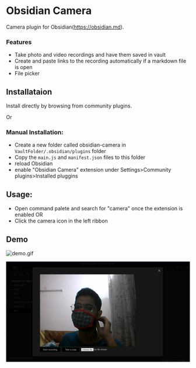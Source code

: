 # Obsidian Camera

Camera plugin for Obsidian(https://obsidian.md).

### Features

-   Take photo and video recordings and have them saved in vault
-   Create and paste links to the recording automatically if a markdown file is open
-   File picker

## Installataion

Install directly by browsing from community plugins.

Or

### Manual Installation:

-   Create a new folder called obsidian-camera in `VaultFolder/.obsidian/plugins` folder
-   Copy the `main.js` and `manifest.json` files to this folder
-   reload Obsidian
-   enable "Obsidian Camera" extension under Settings>Community plugins>Installed pluggins

## Usage:

-   Open command palete and search for "camera" once the extension is enabled
    OR
-   Click the camera icon in the left ribbon

## Demo

![demo.gif](https://raw.githubusercontent.com/aldrinjenson/obsidian-camera/master/demo.gif)

<!-- ![modal screenshot](./ss1.png) -->

![modal screenshot](https://raw.githubusercontent.com/aldrinjenson/obsidian-camera/master/ss2.png)
